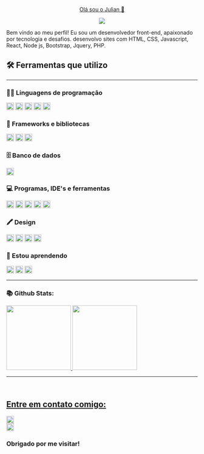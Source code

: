 <!--### Hi there 👋-->

<!--
**juliansempre/juliansempre** is a ✨ _special_ ✨ repository because its `README.md` (this file) appears on your GitHub profile.

Here are some ideas to get you started:

- 🔭 I’m currently working on ...
- 🌱 I’m currently learning ...
- 👯 I’m looking to collaborate on ...
- 🤔 I’m looking for help with ...
- 💬 Ask me about ...
- 📫 How to reach me: ...
- 😄 Pronouns: ...
- ⚡ Fun fact: ...
-->
<p align="center">
  <a href="https://github.com/juliansempre">
     Olá sou o Julian 👋</a>
</p>


<p align="center">
 
  <a href="#">
    <img src="https://readme-typing-svg.demolab.com/?lines=Desenvolvedor%20front-end;Sempre%20aprendendo%20novas%20coisas&font=Fira%20Code&center=true&width=440&height=45&color=#00FF00&vCenter=true&pause=1000&size=22" /></a>
</p>

Bem vindo ao meu perfil! Eu sou um desenvolvedor front-end, apaixonado por tecnologia e desafios. desenvolvo sites com HTML, CSS, Javascript, React, Node js, Bootstrap, Jquery, PHP.

 <summary><h2>🛠️ Ferramentas que utilizo </h2></summary>
<hr size="2" width="100%" align="center" noshade>
  <!-- Some badges are from https://github.com/Ileriayo/markdown-badges -->

  <h3>👨‍💻 Linguagens de programação </h3>

  <p>  
      <a href="#"><img height="20px" alt="CSS" src="https://img.shields.io/badge/CSS-1572B6.svg?logo=css3&logoColor=white"></a>
      <a href="#"><img height="20px" alt="HTML" src="https://img.shields.io/badge/HTML-E34F26.svg?logo=html5&logoColor=white"></a>
      <a href="#"><img height="20px" alt="JavaScript" src="https://img.shields.io/badge/JavaScript-F7DF1E.svg?logo=javascript&logoColor=black"></a>
      <a href="#"><img height="20px" alt="PHP" src="https://img.shields.io/badge/PHP-777BB4.svg?logo=php&logoColor=white"></a>
      <a href="#"><img height="20px" alt="JAVA" src="https://img.shields.io/badge/java-%23ED8B00.svg?style=for-the-badge&logo=java&logoColor=white"></img></a>



  <h3>🧰 Frameworks e bibliotecas</h3>

  <p>
      <a href="#"><img height="20px" alt="Bootstrap" src="https://img.shields.io/badge/Bootstrap-7952B3.svg?logo=bootstrap&logoColor=white"></a>
      <a href="#"><img height="20px" alt="React" src="https://img.shields.io/badge/React-20232a.svg?logo=react&logoColor=%2361DAFB"></a>
       <a href="#"><img height="20px" alt="Jquery" src="https://img.shields.io/badge/jQuery-0769AD?style=for-the-badge&logo=jquery&logoColor=white"></a>
 
</p>
  </h3>

  <h3>🗄️ Banco de dados</h3>

  <p>
  <a href="#"><img height="20px" alt="MySQL" src="https://img.shields.io/badge/MySQL-00f.svg?logo=mysql&logoColor=white"></a>
</p>

  <h3>💻 Programas, IDE's e ferramentas </h3>

  <p>
  <a href="#"><img height="20px" alt="Git" src="https://img.shields.io/badge/Git-F05033.svg?logo=git&logoColor=white"></a>
      <a href="#"><img height="20px" alt="GitHub Desktop" src="https://img.shields.io/badge/GitHub%20Desktop-8034A9.svg?logo=github&logoColor=white"></a>
      <a href="#"><img height="20px" alt="Visual Studio Code" src="https://img.shields.io/badge/Visual%20Studio%20Code-0078d7.svg?logo=visual-studio-code&logoColor=white"></a>
      <a href="#"><img height="20px" alt="Eclipse" src="https://img.shields.io/badge/Eclipse-FE7A16.svg?style=for-the-badge&logo=Eclipse&logoColor=white"></img></a>
      <a href="#"><img height="20px" alt="IntelliJIDEA" src="https://img.shields.io/badge/IntelliJIDEA-000000.svg?style=for-the-badge&logo=intellij-idea&logoColor=white"></img></a>
  </p>
     
  </p>

<h3>🖍 Design</h3>
<p>
  <a href="#"><img height="20px" alt="Illustrator" src="https://img.shields.io/badge/adobe%20illustrator-%23FF9A00.svg?style=for-the-badge&logo=adobe%20illustrator&logoColor=white"></img></a>
<a href="#"><img height="20px" alt="Photoshop" src="https://img.shields.io/badge/adobe%20photoshop-%2331A8FF.svg?style=for-the-badge&logo=adobe%20photoshop&logoColor=white"></img></a>
<a href="#"><img height="20px" alt="Figma" src="https://img.shields.io/badge/figma-%23F24E1E.svg?style=for-the-badge&logo=figma&logoColor=white"></img></a>
<a href="#"><img height="20px" alt="Corel Draw" src="https://img.shields.io/badge/%20-Corel%20Draw-green"></img></a>

</p>


<h3>🌱 Estou aprendendo  </h3>
 
 <p>
    <a href="#"><img height="20px" alt="Node.js" src="https://img.shields.io/badge/Node.js-43853D.svg?logo=node.js&logoColor=white"></a>
    <a href="#"><img height="20px" alt="Laravel" src="https://img.shields.io/badge/Laravel-FF2D20?style=for-the-badge&logo=laravel&logoColor=white"></img></a>
    <a href="#"><img height="20px" alt="Spring Boot" src="https://img.shields.io/badge/Spring_Boot-F2F4F9?style=for-the-badge&logo=spring-boot"></img></a>

  </p>
<hr size="2" width="100%" align="center" noshade>
<h3> 📚 Github Stats: <br></h3>
  
<div>
  <a href="[https://github.com/juliansempre](https://github.com/juliansempre)"> 
  <img height="170em" src="https://github-readme-stats.vercel.app/api?username=juliansempre&show_icons=true&theme=tokyonight&include_all_commits=true&count_private=true"/>
  <img height="170em" src="https://github-readme-stats.vercel.app/api/top-langs/?username=juliansempre&layout=compact&langs_count=16&theme=tokyonight"/>
</div>
 <hr size="2" width="100%" align="center" noshade>
  <br>
  <summary><h2>Entre em contato comigo:</h2></summary>

  <a href="https://www.linkedin.com/in/julian-silva/" target="_blank"><img height="20px" src="https://img.shields.io/badge/LinkedIn-0077B5?style=for-the-badge&logo=linkedin&logoColor=white">
  </a>  
  <a href="julian_sempre@hotmail.com" target="_blank"><img alt="Outlook" height="20px" src="https://img.shields.io/badge/Microsoft%20Outlook-0078D4.svg?style=for-the-badge&logo=Microsoft-Outlook&logoColor=white"></img></a>
  </a> 
  </p>
  <h3>Obrigado por me visitar!</h3>

